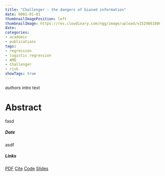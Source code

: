 ```yaml
---
title: "Challenger : the dangers of biased information"
date: 0001-01-01
thumbnailImagePosition: left
thumbnailImage: https://res.cloudinary.com/ngg/image/upload/v1529861086/profile/picChallenger.png
date: 
categories:
- academic
- publications
tags:
- regression
- logistic regression
- AMQ
- Challenger
- risk
showTags: true
---
```


*authors* intro text
<!--more-->

# Abstract 
fasd

##### Date 
asdf

##### Links 

[PDF](https://www.google.com)
[Cite](https://www.google.com) 
[Code](https://www.google.com) 
[Slides](https://www.google.com)



